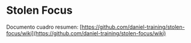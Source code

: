 # Stolen Focus

Documento cuadro resumen: [https://github.com/daniel-training/stolen-focus/wiki](https://github.com/daniel-training/stolen-focus/wiki)
